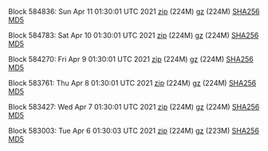 Block 584836: Sun Apr 11 01:30:01 UTC 2021 [zip](https://files.01coin.io/mainnet/2021-04-11/bootstrap.dat.zip) (224M) [gz](https://files.01coin.io/mainnet/2021-04-11/bootstrap.dat.tar.gz) (224M) [SHA256](https://files.01coin.io/mainnet/2021-04-11/sha256.txt) [MD5](https://files.01coin.io/mainnet/2021-04-11/md5.txt)

Block 584783: Sat Apr 10 01:30:01 UTC 2021 [zip](https://files.01coin.io/mainnet/2021-04-10/bootstrap.dat.zip) (224M) [gz](https://files.01coin.io/mainnet/2021-04-10/bootstrap.dat.tar.gz) (224M) [SHA256](https://files.01coin.io/mainnet/2021-04-10/sha256.txt) [MD5](https://files.01coin.io/mainnet/2021-04-10/md5.txt)

Block 584270: Fri Apr  9 01:30:01 UTC 2021 [zip](https://files.01coin.io/mainnet/2021-04-09/bootstrap.dat.zip) (224M) [gz](https://files.01coin.io/mainnet/2021-04-09/bootstrap.dat.tar.gz) (224M) [SHA256](https://files.01coin.io/mainnet/2021-04-09/sha256.txt) [MD5](https://files.01coin.io/mainnet/2021-04-09/md5.txt)

Block 583761: Thu Apr  8 01:30:01 UTC 2021 [zip](https://files.01coin.io/mainnet/2021-04-08/bootstrap.dat.zip) (224M) [gz](https://files.01coin.io/mainnet/2021-04-08/bootstrap.dat.tar.gz) (224M) [SHA256](https://files.01coin.io/mainnet/2021-04-08/sha256.txt) [MD5](https://files.01coin.io/mainnet/2021-04-08/md5.txt)

Block 583427: Wed Apr  7 01:30:01 UTC 2021 [zip](https://files.01coin.io/mainnet/2021-04-07/bootstrap.dat.zip) (224M) [gz](https://files.01coin.io/mainnet/2021-04-07/bootstrap.dat.tar.gz) (224M) [SHA256](https://files.01coin.io/mainnet/2021-04-07/sha256.txt) [MD5](https://files.01coin.io/mainnet/2021-04-07/md5.txt)

Block 583003: Tue Apr  6 01:30:03 UTC 2021 [zip](https://files.01coin.io/mainnet/2021-04-06/bootstrap.dat.zip) (224M) [gz](https://files.01coin.io/mainnet/2021-04-06/bootstrap.dat.tar.gz) (223M) [SHA256](https://files.01coin.io/mainnet/2021-04-06/sha256.txt) [MD5](https://files.01coin.io/mainnet/2021-04-06/md5.txt)
